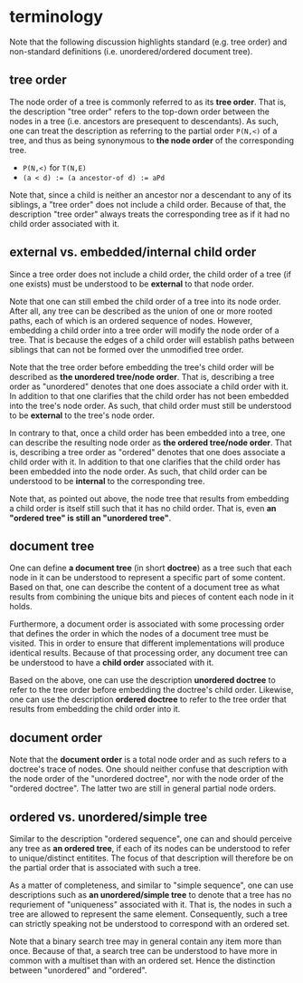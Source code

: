 
<!-- ======================================================================= -->
# terminology

Note that the following discussion highlights standard (e.g. tree order) and
non-standard definitions (i.e. unordered/ordered document tree).

<!-- ======================================================================= -->
## tree order

The node order of a tree is commonly referred to as its **tree order**. That is,
the description "tree order" refers to the top-down order between the nodes in
a tree (i.e. ancestors are presequent to descendants). As such, one can treat
the description as referring to the partial order `P(N,<)` of a tree, and thus
as being synonymous to **the node order** of the corresponding tree.

* `P(N,<)` for `T(N,E)`
* `(a < d) := (a ancestor-of d) := aPd`

Note that, since a child is neither an ancestor nor a descendant to any of its
siblings, a "tree order" does not include a child order. Because of that, the
description "tree order" always treats the corresponding tree as if it had no
child order associated with it.

<!-- ======================================================================= -->
## external vs. embedded/internal child order

Since a tree order does not include a child order, the child order of a tree
(if one exists) must be understood to be **external** to that node order.

Note that one can still embed the child order of a tree into its node order.
After all, any tree can be described as the union of one or more rooted paths,
each of which is an ordered sequence of nodes. However, embedding a child order
into a tree order will modify the node order of a tree. That is because the
edges of a child order will establish paths between siblings that can not be
formed over the unmodified tree order.

Note that the tree order before embedding the tree's child order will be
described as **the unordered tree/node order**. That is, describing a tree
order as "unordered" denotes that one does associate a child order with it.
In addition to that one clarifies that the child order has not been embedded
into the tree's node order. As such, that child order must still be understood
to be **external** to the tree's node order.

In contrary to that, once a child order has been embedded into a tree, one can
describe the resulting node order as **the ordered tree/node order**. That is,
describing a tree order as "ordered" denotes that one does associate a child
order with it. In addition to that one clarifies that the child order has been
embedded into the node order. As such, that child order can be understood to
be **internal** to the corresponding tree.

Note that, as pointed out above, the node tree that results from embedding
a child order is itself still such that it has no child order. That is, even
**an "ordered tree" is still an "unordered tree"**.

<!-- ======================================================================= -->
## document tree

One can define **a document tree** (in short **doctree**) as a tree such that
each node in it can be understood to represent a specific part of some content.
Based on that, one can describe the content of a document tree as what results
from combining the unique bits and pieces of content each node in it holds.

Furthermore, a document order is associated with some processing order that
defines the order in which the nodes of a document tree must be visited. This
in order to ensure that different implementations will produce identical results.
Because of that processing order, any document tree can be understood to have
a **child order** associated with it.

Based on the above, one can use the description **unordered doctree** to refer
to the tree order before embedding the doctree's child order. Likewise, one
can use the description **ordered doctree** to refer to the tree order that
results from embedding the child order into it.

<!-- ======================================================================= -->
## document order

Note that the **document order** is a total node order and as such refers to
a doctree's trace of nodes. One should neither confuse that description with
the node order of the "unordered doctree", nor with the node order of the
"ordered doctree". The latter two are still in general partial node orders.

<!-- ======================================================================= -->
## ordered vs. unordered/simple tree

Similar to the description "ordered sequence", one can and should perceive any
tree as **an ordered tree**, if each of its nodes can be understood to refer
to unique/distinct entitites. The focus of that description will therefore be
on the partial order that is associated with such a tree.

As a matter of completeness, and similar to "simple sequence", one can use
descriptions such as **an unordered/simple tree** to denote that a tree has
no requriement of "uniqueness" associated with it. That is, the nodes in such
a tree are allowed to represent the same element. Consequently, such a tree
can strictly speaking not be understood to correspond with an ordered set.

Note that a binary search tree may in general contain any item more than once.
Because of that, a search tree can be understood to have more in common with
a multiset than with an ordered set. Hence the distinction between "unordered"
and "ordered".
